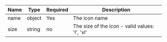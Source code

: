| Name | Type   | Required | Description                                    |
| ---- | ------ | -------- | ---------------------------------------------- |
| name | object | Yes      | The icon name                                  |
| size | string | no       | The size of the icon - valid values: 'l', 'xl' |
